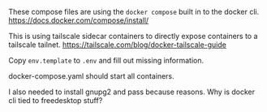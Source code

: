 These compose files are using the `docker compose` built in to the docker cli.
https://docs.docker.com/compose/install/

This is using tailscale sidecar containers to directly expose containers to a tailscale tailnet.
https://tailscale.com/blog/docker-tailscale-guide

Copy `env.template` to `.env` and fill out missing information.

docker-compose.yaml should start all containers.

I also needed to install gnupg2 and pass because reasons. Why is docker cli tied to freedesktop stuff?
